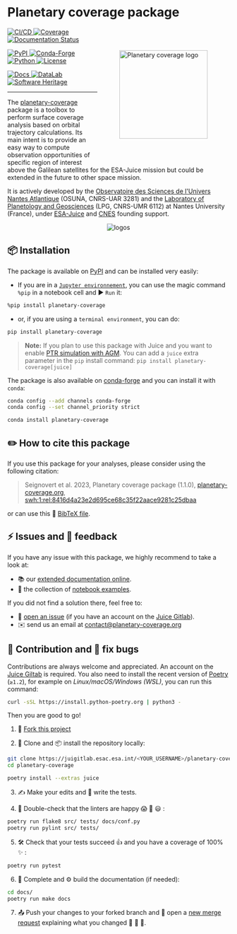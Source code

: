 Planetary coverage package
==========================

<img src="https://docs.planetary-coverage.org/en/1.1.0/_static/planetary-coverage-logo.svg" align="right" hspace="50" vspace="50" height="200" alt="Planetary coverage logo">

[
    ![CI/CD](https://juigitlab.esac.esa.int/python/planetary-coverage/badges/main/pipeline.svg)
    ![Coverage](https://juigitlab.esac.esa.int/python/planetary-coverage/badges/main/coverage.svg)
](https://juigitlab.esac.esa.int/python/planetary-coverage/pipelines/main/latest)
[
    ![Documentation Status](https://readthedocs.org/projects/planetary-coverage/badge/?version=latest)
](https://readthedocs.org/projects/planetary-coverage/builds/)

[
    ![PyPI](https://img.shields.io/pypi/v/planetary-coverage.svg?logo=pypi&logoColor=white)
](https://docs.planetary-coverage.org/pypi)
[
    ![Conda-Forge](https://img.shields.io/conda/vn/conda-forge/planetary-coverage?logo=condaforge&logoColor=white)
](https://anaconda.org/conda-forge/planetary-coverage)
[
    ![Python](https://img.shields.io/pypi/pyversions/planetary-coverage.svg?logo=Python&logoColor=white)
](https://docs.planetary-coverage.org/pypi)
[
    ![License](https://img.shields.io/pypi/l/planetary-coverage.svg)
](https://juigitlab.esac.esa.int/python/planetary-coverage/-/blob/main/LICENSE.md)


[
    ![Docs](https://img.shields.io/badge/Docs-docs.planetary--coverage.org-blue?&color=orange&logo=Read%20The%20Docs&logoColor=white)
](https://docs.planetary-coverage.org)
[
    ![DataLab](https://img.shields.io/badge/Datalab-datalabs.esa.int-blue?&color=orange&logo=Jupyter&logoColor=white)
](https://docs.planetary-coverage.org/datalab)
[
    ![Software Heritage](https://archive.softwareheritage.org/badge/origin/https://juigitlab.esac.esa.int/python/planetary-coverage/)
](https://docs.planetary-coverage.org/swh)

---

The [planetary-coverage](https://docs.planetary-coverage.org)
package is a toolbox to perform surface coverage analysis based on orbital trajectory calculations.
Its main intent is to provide an easy way to compute observation
opportunities of specific region of interest above the Galilean
satellites for the ESA-Juice mission but could be extended in the
future to other space mission.

It is actively developed by the
[Observatoire des Sciences de l'Univers Nantes Atlantique](https://osuna.univ-nantes.fr)
(OSUNA, CNRS-UAR 3281) and the
[Laboratory of Planetology and Geosciences](https://lpg-umr6112.fr)
(LPG, CNRS-UMR 6112) at Nantes University (France), under
[ESA-Juice](https://sci.esa.int/web/juice) and [CNES](https://cnes.fr) founding support.

<p align="center">
  <img src="https://docs.planetary-coverage.org/en/1.1.0/_images/logos.png" alt="logos"/>
</p>

📦 Installation
---------------

The package is available on [PyPI](https://pypi.org/project/planetary-coverage/) and can be installed very easily:

- If you are in a [`Jupyter environnement`](https://jupyter.org/), you can use the magic command `%pip` in a notebook cell and ▶️ `Run` it:
```bash
%pip install planetary-coverage
```

- or, if you are using a `terminal environment`, you can do:
```bash
pip install planetary-coverage
```

> __Note:__ If you plan to use this package with Juice and you want to enable [PTR simulation with AGM](https://esa-ptr.readthedocs.io/).
> You can add a `juice` extra parameter in the `pip` install command: `pip install planetary-coverage[juice]`


The package is also available on [conda-forge](https://anaconda.org/conda-forge/planetary-coverage)
and you can install it with `conda`:

```bash
conda config --add channels conda-forge
conda config --set channel_priority strict

conda install planetary-coverage
```

✏️ How to cite this package
---------------------------

If you use this package for your analyses, please consider using the following citation:

> Seignovert et al. 2023,
> Planetary coverage package (1.1.0),
> [planetary-coverage.org](https://docs.planetary-coverage.org/en/1.1.0/),
> [swh:1:rel:8416d4a23e2d695ce68c35f22aace9281c25dbaa](https://archive.softwareheritage.org/browse/origin/directory/?origin_url=https://juigitlab.esac.esa.int/python/planetary-coverage&release=1.1.0)

or can use this 📙 [BibTeX file](https://juigitlab.esac.esa.int/python/planetary-coverage/-/raw/main/planetary-coverage.bib?inline=false).


⚡️ Issues and 💬 feedback
-------------------------

If you have any issue with this package, we highly recommend to take a look at:

- 📚 our [extended documentation online](https://docs.planetary-coverage.org/).
- 📓 the collection of [notebook examples](https://juigitlab.esac.esa.int/notebooks/planetary-coverage).

If you did not find a solution there, feel free to:

- 📝 [open an issue](https://juigitlab.esac.esa.int/python/planetary-coverage/-/issues/new) (if you have an account on the [Juice Gitlab](https://juigitlab.esac.esa.int/python/planetary-coverage)).
- ✉️ send us an email at [&#99;&#111;&#110;&#116;&#97;&#99;&#116;&#64;&#112;&#108;&#97;&#110;&#101;&#116;&#97;&#114;&#121;&#45;&#99;&#111;&#118;&#101;&#114;&#97;&#103;&#101;&#46;&#111;&#114;&#103;](&#109;&#97;&#105;&#108;&#116;&#111;&#58;&#99;&#111;&#110;&#116;&#97;&#99;&#116;&#64;&#112;&#108;&#97;&#110;&#101;&#116;&#97;&#114;&#121;&#45;&#99;&#111;&#118;&#101;&#114;&#97;&#103;&#101;&#46;&#111;&#114;&#103;
)


🎨 Contribution and 🐛 fix bugs
-------------------------------

Contributions are always welcome and appreciated.
An account on the [Juice Giltab](https://juigitlab.esac.esa.int/python/planetary-coverage) is required.
You also need to install the recent version of [Poetry](https://python-poetry.org/docs/) (`≥1.2`), for example on _Linux/macOS/Windows (WSL)_, you can run this command:

```bash
curl -sSL https://install.python-poetry.org | python3 -
```

Then you are good to go!

1. 🍴 [Fork this project](https://juigitlab.esac.esa.int/python/planetary-coverage/-/forks/new)

2. 🐑 Clone and 📦 install the repository locally:

```bash
git clone https://juigitlab.esac.esa.int/<YOUR_USERNAME>/planetary-coverage
cd planetary-coverage

poetry install --extras juice
```

3. ✍️ Make your edits and 🚧 write the tests.

4. 🚦 Double-check that the linters are happy 😱 🤔 😃 :
```bash
poetry run flake8 src/ tests/ docs/conf.py
poetry run pylint src/ tests/
```

5. 🛠 Check that your tests succeed 👍 and you have a coverage of 100% ✨ :

```bash
poetry run pytest
```

6. 📖 Complete and ⚙️ build the documentation (if needed):
```bash
cd docs/
poetry run make docs
```

7. 📤 Push your changes to your forked branch and 🚀 open a [new merge request](https://juigitlab.esac.esa.int/python/planetary-coverage/-/merge_requests/new) explaining what you changed 🙌 👏 💪.
